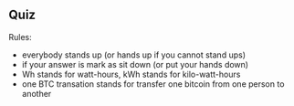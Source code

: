 ## Quiz

Rules:

- everybody stands up (or hands up if you cannot stand ups)
- if your answer is mark as sit down (or put your hands down)
- Wh stands for watt-hours, kWh stands for kilo-watt-hours 
- one BTC transation stands for transfer one bitcoin from one person to another